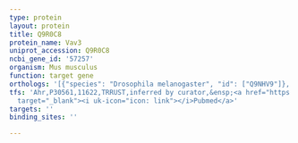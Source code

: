 ```yaml
---
type: protein
layout: protein
title: Q9R0C8
protein_name: Vav3
uniprot_accession: Q9R0C8
ncbi_gene_id: '57257'
organism: Mus musculus
function: target gene
orthologs: '[{"species": "Drosophila melanogaster", "id": ["Q9NHV9"]}, {"species": "Caenorhabditis elegans", "id": ["Q45FX5"]}, {"species": "Homo sapiens", "id": ["<a href=\"/protein/q9ukw4\">Q9UKW4</a>"]}, {"species": "Rattus norvegicus", "id": ["F1LWB1"]}]'
tfs: 'Ahr,P30561,11622,TRRUST,inferred by curator,&ensp;<a href="https://www.ncbi.nlm.nih.gov/pubmed/?term=21115475%5Buid%5D+OR+29087512%5Buid%5D"
  target="_blank"><i uk-icon="icon: link"></i>Pubmed</a>'
targets: ''
binding_sites: ''

---
```

